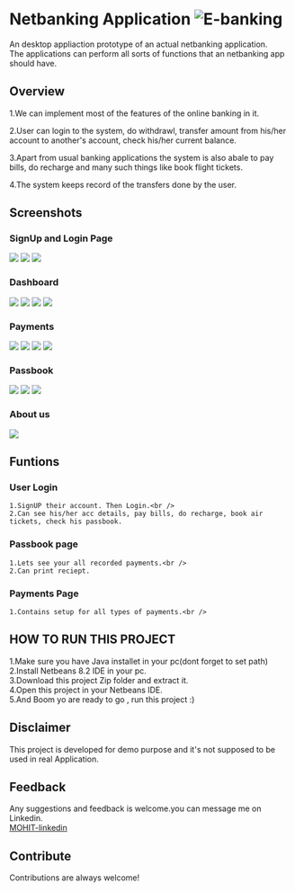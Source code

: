 # Netbanking Application ![E-banking](https://cdn.iconscout.com/icon/free/png-64/netbanking-credit-debit-card-bank-transaction-32302.png)
  An desktop appliaction prototype of an actual netbanking application.<br />
  The applications can perform all sorts of functions that an netbanking app should have.
  
## Overview
   1.We can implement most of the features of the online banking in it.
   
   2.User can login to the system, do withdrawl, transfer amount from his/her account to another's account, check his/her current balance.
   
   3.Apart from usual banking applications the system is also abale to pay bills, do recharge and many such things like book flight tickets.
   
   4.The system keeps record of the transfers done by the user.
   
 ## Screenshots
 
 ### SignUp and Login Page
  <img src="video/ss1.png">
  <img src="video/ss2.png">
  <img src="video/ss3.png">
   
   
### Dashboard
  <img src="video/ss4.png">
  <img src="video/ss5.png">
  <img src="video/ss6.png">
  <img src="video/ss10.png">
  
### Payments
  <img src="video/ss7.png">
  <img src="video/ss8.png">
  <img src="video/ss9.png">
  <img src="video/ss14.png">
  
### Passbook
  <img src="video/ss11.png">
  <img src="video/ss12.png">
  <img src="video/ss13.png">
  
### About us
  <img src="video/ss15.png">
  
## Funtions

### User Login
    1.SignUP their account. Then Login.<br />
    2.Can see his/her acc details, pay bills, do recharge, book air tickets, check his passbook.
    
### Passbook page
    1.Lets see your all recorded payments.<br />
    2.Can print reciept.
   
### Payments Page
    1.Contains setup for all types of payments.<br />
    
   
## HOW TO RUN THIS PROJECT
   1.Make sure you have Java installet in your pc(dont forget to set path)<br />
   2.Install Netbeans 8.2 IDE in your pc.<br />
   3.Download this project Zip folder and extract it.<br />
   4.Open this project in your Netbeans IDE.<br />
   5.And Boom yo are ready to go , run this project :) <br />
   
   
## Disclaimer
   This project is developed for demo purpose and it's not supposed to be used in real Application.
   
   
## Feedback
   Any suggestions and feedback is welcome.you can message me on Linkedin.<br />
   [MOHIT-linkedin](https://www.linkedin.com/in/mohit-singh-bb50a81a5/)
   
## Contribute
   Contributions are always welcome!
    

